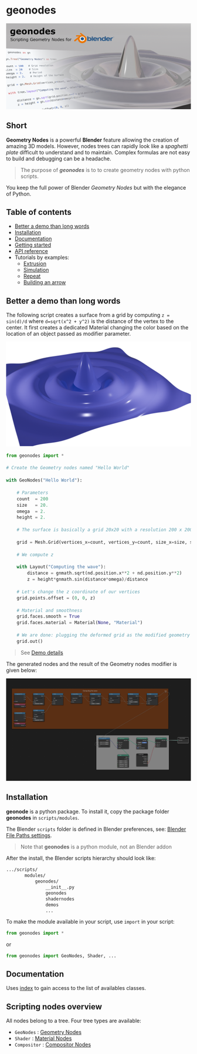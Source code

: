 # geonodes

![Scripting Geometry Nodes for Blender](doc/images/geonodes.png)

## Short

**Geometry Nodes** is a powerful **Blender** feature allowing the creation of amazing 3D models.
However, nodes trees can rapidly look like a _spaghetti plate_ difficult to understand and to maintain.
Complex formulas are not easy to build and debugging can be a headache.<br>
 
> The purpose of **_geonodes_** is to to create geometry nodes with python scripts.<br>
 
You keep the full power of Blender _Geometry Nodes_ but with the elegance of Python.

## Table of contents

- [Better a demo than long words](#better-a-demo-than-long-words)
- [Installation](#installation)
- [Documentation](#documentation)
- [Getting started](docs/getting_started.md)
- [API reference](docs/index.md)
- Tutorials by examples:
  - [Extrusion](docs/ex_extrusion.md)
  - [Simulation](docs/ex_simulation.md)
  - [Repeat](docs/ex_repeat.md)
  - [Building an arrow](docs/arrow.md)
    
## Better a demo than long words

The following script creates a surface from a grid by computing
`z = sin(d)/d` where `d=sqrt(x^2 + y^2)` is the distance of the vertex to the center.
It first creates a dedicated Material changing the color based on the location of
an object passed as modifier parameter.

<img src="doc/images/hello_world_blue.png" width="600" class="center">

```python
from geonodes import *

# Create the Geometry nodes named "Hello World"

with GeoNodes("Hello World"):
    
    # Parameters
    count  = 200
    size   = 20.
    omega  = 2.
    height = 2.
    
    # The surface is basically a grid 20x20 with a resolution 200 x 200

    grid = Mesh.Grid(vertices_x=count, vertices_y=count, size_x=size, size_y=size)
    
    # We compute z

    with Layout("Computing the wave"):
        distance = gnmath.sqrt(nd.position.x**2 + nd.position.y**2)
        z = height*gnmath.sin(distance*omega)/distance
        
    # Let's change the z coordinate of our vertices
    grid.points.offset = (0, 0, z)
    
    # Material and smoothness
    grid.faces.smooth = True
    grid.faces.material = Material(None, "Material")
    
    # We are done: plugging the deformed grid as the modified geometry
    grid.out()
```

> See [Demo details](docs/demo_1.md)

The generated nodes and the result of the Geometry nodes modifier is given below:

<img src="doc/images/hello_world_nodes.png" width="600" class="center">

## Installation

**geonode** is a python package. To install it, copy the package folder **geonodes** in `scripts/modules`.

The Blender `scripts` folder is defined in Blender preferences, see: [Blender File Paths settings](https://docs.blender.org/manual/en/latest/editors/preferences/file_paths.html).

> Note that **geonodes** is a python module, not an Blender addon

After the install, the Blender scripts hierarchy should look like:
```
.../scripts/
       modules/
           geonodes/
               __init__.py
               geonodes
               shadernodes
               demos
               ...
```

To make the module available in your script, use `import` in your script:

```python
from geonodes import *
```

or

``` python
from geonodes import GeoNodes, Shader, ...
```

## Documentation

Uses [index](docs/index.md) to gain access to the list of availables classes.

## Scripting nodes overview

All nodes belong to a tree. Four tree types are available:
- `GeoNodes` : [Geometry Nodes](docs/GeoNodes/GeoNodesTree.md)
- `Shader` : [Material Nodes](docs/Shader/ShaderTree.md)
- `Compositor` : [Compositor Nodes](docs/Compositor/CompositorTree.md)

